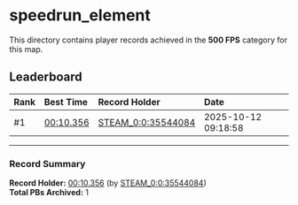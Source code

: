 # speedrun_element

This directory contains player records achieved in the **500 FPS** category for this map.

## Leaderboard

| Rank | Best Time | Record Holder | Date                |
| :--- | :-------- | :------------ | :------------------ |
| #1   | [00:10.356](./00010356_STEAM_0_0_35544084_20251012-091858.zip) | [STEAM_0:0:35544084](https://speedrun16.com/profile/STEAM_0:0:35544084)   | 2025-10-12 09:18:58 |

---

### Record Summary
**Record Holder:** [00:10.356](./00010356_STEAM_0_0_35544084_20251012-091858.zip) (by [STEAM_0:0:35544084](https://speedrun16.com/profile/STEAM_0:0:35544084))  
**Total PBs Archived:** 1